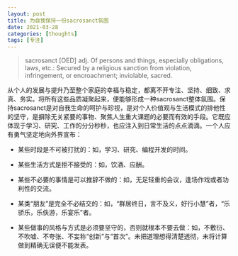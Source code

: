 ```yaml
---
layout: post
title: 为自我保持一份sacrosanct氛围
date: 2021-03-28
categories: [thoughts]
tags: [专注]
---
```


> sacrosanct [OED] adj. Of persons and things, especially obligations, laws, etc.: Secured by a religious sanction from violation, infringement, or encroachment; inviolable, sacred.

从个人的发展与提升乃至整个家庭的幸福与稳定，都离不开专注、坚持、细致、求真、务实。将所有这些品质凝聚起来，便能够形成一种sacrosanct整体氛围。保持sacrosanct是对自我生命的呵护与珍视，是对个人价值观与生活模式的排他性的坚守，是摒除无关紧要的事物、聚焦人生重大课题的必要而有效的手段。它既应体现于学习、研究、工作的分分秒秒，也应注入到日常生活的点点滴滴。一个人应有勇气坚定地向外界宣布：

* 某些时段是不可被打扰的：如，学习、研究、编程开发的时间。

* 某些生活方式是拒不接受的：如，饮酒、应酬。

* 某些不必要的事情是可以推辞不做的：如，无足轻重的会议，逢场作戏或者功利性的交流。

* 某类“朋友”是完全不必结交的：如，“群居终日，言不及义，好行小慧”者，“乐骄乐，乐佚游，乐宴乐”者。

* 某些做事的风格与方式是必须要坚守的，否则就根本不要去做：如，不敷衍、不吹嘘、不夸张、不妄称“创新”与“首次”。未把道理想得清楚透彻，未将计算做到精确无误便不能发表。
